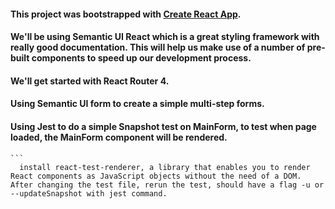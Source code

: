 #### This project was bootstrapped with [Create React App](https://github.com/facebook/create-react-app).
#### We'll be using Semantic UI React which is a great styling framework with really good documentation. This     will help us make use of      a number of pre-built components to speed up our development process.
#### We'll get started with React Router 4.
#### Using Semantic UI form to create a simple multi-step forms.
#### Using Jest to do a simple Snapshot test on MainForm, to test when page loaded, the MainForm component        will be rendered.
    ```
      install react-test-renderer, a library that enables you to render React components as JavaScript objects without the need of a DOM.
    After changing the test file, rerun the test, should have a flag -u or --updateSnapshot with jest command.
